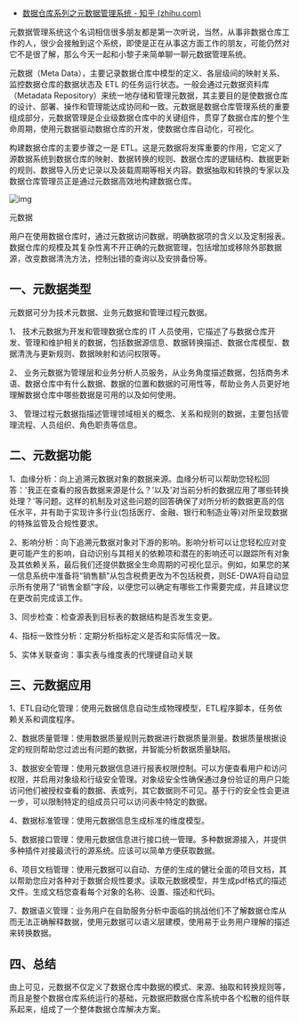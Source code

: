 - [数据仓库系列之元数据管理系统 - 知乎 (zhihu.com)](https://zhuanlan.zhihu.com/p/111780742)

元数据管理系统这个名词相信很多朋友都是第一次听说，当然，从事非数据仓库工作的人，很少会接触到这个系统，即使是正在从事这方面工作的朋友，可能仍然对它不是很了解，那么今天一起和小黎子来简单聊一聊元数据管理系统。

元数据（Meta Data），主要记录数据仓库中模型的定义、各层级间的映射关系、监控数据仓库的数据状态及 ETL 的任务运行状态。一般会通过元数据资料库（Metadata Repository）来统一地存储和管理元数据，其主要目的是使数据仓库的设计、部署、操作和管理能达成协同和一致。元数据是数据仓库管理系统的重要组成部分，元数据管理是企业级数据仓库中的关键组件，贯穿了数据仓库的整个生命周期，使用元数据驱动数据仓库的开发，使数据仓库自动化，可视化。

构建数据仓库的主要步骤之一是 ETL。这是元数据将发挥重要的作用，它定义了源数据系统到数据仓库的映射、数据转换的规则、数据仓库的逻辑结构、数据更新的规则、数据导入历史记录以及装载周期等相关内容。数据抽取和转换的专家以及数据仓库管理员正是通过元数据高效地构建数据仓库。

![img](https://pic4.zhimg.com/80/v2-954338867ea78b9ab5c18b8ccb818be3_1440w.webp)

元数据

用户在使用数据仓库时，通过元数据访问数据，明确数据项的含义以及定制报表。数据仓库的规模及其复杂性离不开正确的元数据管理，包括增加或移除外部数据源，改变数据清洗方法，控制出错的查询以及安排备份等。

## **一、元数据类型**

元数据可分为技术元数据、业务元数据和管理过程元数据。

1、 技术元数据为开发和管理数据仓库的 IT 人员使用，它描述了与数据仓库开发、管理和维护相关的数据，包括数据源信息、数据转换描述、数据仓库模型、数据清洗与更新规则、数据映射和访问权限等。

2、 业务元数据为管理层和业务分析人员服务，从业务角度描述数据，包括商务术语、数据仓库中有什么数据、数据的位置和数据的可用性等，帮助业务人员更好地理解数据仓库中哪些数据是可用的以及如何使用。

3、 管理过程元数据指描述管理领域相关的概念、关系和规则的数据，主要包括管理流程、人员组织、角色职责等信息。

## **二、元数据功能**

1、血缘分析：向上追溯元数据对象的数据来源。血缘分析可以帮助您轻松回答：'我正在查看的报告数据来源是什么？'以及'对当前分析的数据应用了哪些转换处理？'等问题。这样的机制及对这些问题的回答确保了对所分析的数据更高的信任水平，并有助于实现许多行业(包括医疗、金融、银行和制造业等)对所呈现数据的特殊监管及合规性要求。

2、影响分析：向下追溯元数据对象对下游的影响。影响分析可以让您轻松应对变更可能产生的影响，自动识别与其相关的依赖项和潜在的影响还可以跟踪所有对象及其依赖关系，最后我们还提供数据全生命周期的可视化显示。例如，如果您的某一信息系统中准备将“销售额”从包含税费更改为不包括税费，则SE-DWA将自动显示所有使用了“销售金额”字段，以便您可以确定有哪些工作需要完成，并且建议您在更改前完成该工作。

3、同步检查：检查源表到目标表的数据结构是否发生变更。

4、指标一致性分析：定期分析指标定义是否和实际情况一致。

5、实体关联查询：事实表与维度表的代理键自动关联

## 三、元数据应用

1、ETL自动化管理：使用元数据信息自动生成物理模型，ETL程序脚本，任务依赖关系和调度程序。

2、数据质量管理：使用数据质量规则元数据进行数据质量测量。数据质量根据设定的规则帮助您过滤出有问题的数据，并智能分析数据质量缺陷。

3、数据安全管理：使用元数据信息进行报表权限控制。可以方便查看用户和访问权限，并启用对象级和行级安全管理。对象级安全性确保通过身份验证的用户只能访问他们被授权查看的数据、表或列，其它数据则不可见。基于行的安全性会更进一步，可以限制特定的组成员只可以访问表中特定的数据。

4、数据标准管理：使用元数据信息生成标准的维度模型。

5、数据接口管理：使用元数据信息进行接口统一管理。多种数据源接入，并提供多种插件对接最流行的源系统。应该可以简单方便获取数据。

6、项目文档管理：使用元数据可以自动、方便的生成的健壮全面的项目文档，其以帮助您应对各种对于数据合规性要求。读取元数据模型，并生成pdf格式的描述文件。生成文档您查看每个对象的名称、设置、描述和代码。

7、数据语义管理：业务用户在自助服务分析中面临的挑战他们不了解数据仓库从而无法正确解释数据，使用元数据可以语义层建模，使用易于业务用户理解的描述来转换数据。

## 四、总结

由上可见，元数据不仅定义了数据仓库中数据的模式、来源、抽取和转换规则等，而且是整个数据仓库系统运行的基础，元数据把数据仓库系统中各个松散的组件联系起来，组成了一个整体数据仓库解决方案。